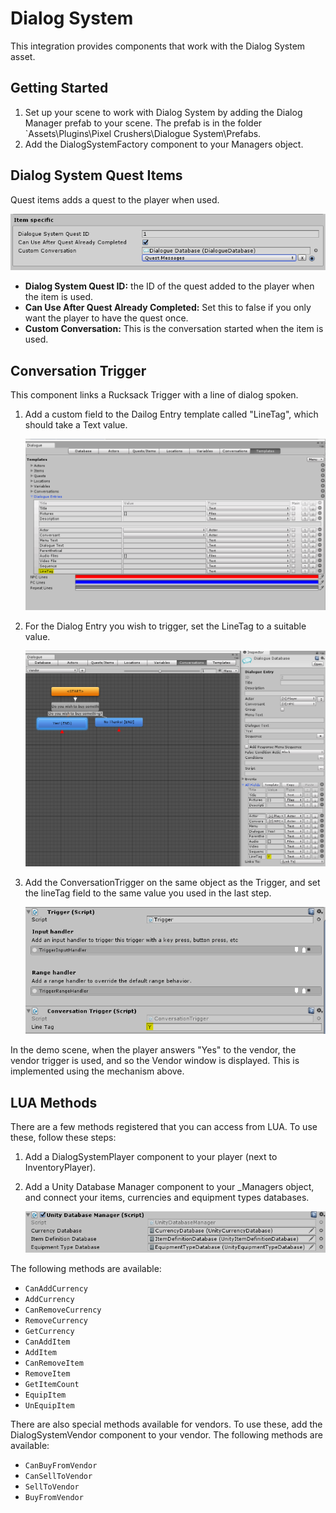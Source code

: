 # Dialog System

This integration provides components that work with the Dialog System asset.

## Getting Started

1. Set up your scene to work with Dialog System by adding the Dialog Manager prefab to your scene. The prefab is in the folder `Assets\Plugins\Pixel Crushers\Dialogue System\Prefabs.
2. Add the DialogSystemFactory component to your Managers object.

## Dialog System Quest Items 	
Quest items adds a quest to the player when used. 

![](Assets\DialogSystem_QuestItem.PNG)

- **Dialog System Quest ID:** the ID of the quest added to the player when the item is used.
- **Can Use After Quest Already Completed:** Set this to false if you only want the player to have the quest once.
- **Custom Conversation:** This is the conversation started when the item is used.	

## Conversation Trigger

This component links a Rucksack Trigger with a line of dialog spoken. 

1. Add a custom field to the Dailog Entry template called "LineTag", which should take a Text value.

   ![](Assets\DialogSystem_LineTag.PNG)

2. For the Dialog Entry you wish to trigger, set the LineTag to a suitable value.

   ![](Assets\DialogSystem_LineTag_Entry.PNG)

3. Add the ConversationTrigger on the same object as the Trigger, and set the lineTag field to the same value you used in the last step.

   ![](Assets\DialogSystem_ConversationTrigger.PNG)

In the demo scene, when the player answers "Yes" to the vendor, the vendor trigger is used, and so the Vendor window is displayed. This is implemented using the mechanism above.

## LUA Methods

There are a few methods registered that you can access from LUA. To use these, follow these steps:

1. Add a DialogSystemPlayer component to your player (next to InventoryPlayer).

2. Add a Unity Database Manager component to your _Managers object, and connect your items, currencies and equipment types databases.

   ![](Assets\DialogSystem_Databases.PNG)

The following methods are available:

- `CanAddCurrency`
- `AddCurrency`
- `CanRemoveCurrency`
- `RemoveCurrency`
- `GetCurrency`
- `CanAddItem`
- `AddItem`
- `CanRemoveItem`
- `RemoveItem`
- `GetItemCount`
- `EquipItem`
- `UnEquipItem`

There are also special methods available for vendors. To use these, add the DialogSystemVendor component to your vendor. The following methods are available:

- `CanBuyFromVendor`
- `CanSellToVendor`
- `SellToVendor`
- `BuyFromVendor`

